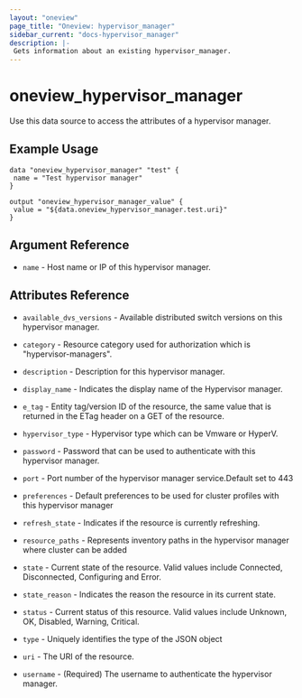 ```yaml
---
layout: "oneview"
page_title: "Oneview: hypervisor_manager"
sidebar_current: "docs-hypervisor_manager"
description: |-
 Gets information about an existing hypervisor_manager.
---
```


# oneview\_hypervisor\_manager

Use this data source to access the attributes of a hypervisor manager.

## Example Usage

```
data "oneview_hypervisor_manager" "test" {
 name = "Test hypervisor manager"
}

output "oneview_hypervisor_manager_value" {
 value = "${data.oneview_hypervisor_manager.test.uri}"
}
```

## Argument Reference

* `name` -  Host name or IP of this hypervisor manager.

## Attributes Reference

* `available_dvs_versions` -   Available distributed switch versions on this hypervisor manager.

* `category` -  Resource category used for authorization which is "hypervisor-managers".

* `description` - Description for this hypervisor manager.

* `display_name` -  Indicates the display name of the Hypervisor manager.

* `e_tag` -  Entity tag/version ID of the resource, the same value that is returned in the ETag header on a GET of the resource.

* `hypervisor_type` -  Hypervisor type which can be Vmware or HyperV.

* `password` -   Password that can be used to authenticate with this hypervisor manager.

* `port` -   Port number of the hypervisor manager service.Default set to 443

* `preferences` - Default preferences to be used for cluster profiles with this hypervisor manager

* `refresh_state` -  Indicates if the resource is currently refreshing.

* `resource_paths` -   Represents inventory paths in the hypervisor manager where cluster can be added

* `state` - Current state of the resource. Valid values include Connected, Disconnected, Configuring and Error.

* `state_reason` -  Indicates the reason the resource in its current state.

* `status` - Current status of this resource. Valid values include Unknown, OK, Disabled, Warning, Critical.

* `type` -   Uniquely identifies the type of the JSON object

* `uri` - The URI of the resource.

* `username` - (Required) The username to  authenticate the hypervisor manager.
